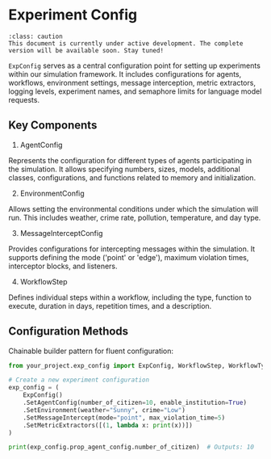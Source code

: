 # Experiment Config

```{admonition} Caution
:class: caution
This document is currently under active development. The complete version will be available soon. Stay tuned!
```

`ExpConfig` serves as a central configuration point for setting up experiments within our simulation framework. 
It includes configurations for agents, workflows, environment settings, message interception, metric extractors, logging levels, experiment names, and semaphore limits for language model requests.

## Key Components

1. AgentConfig

Represents the configuration for different types of agents participating in the simulation. It allows specifying numbers, sizes, models, additional classes, configurations, and functions related to memory and initialization.

2. EnvironmentConfig

Allows setting the environmental conditions under which the simulation will run. This includes weather, crime rate, pollution, temperature, and day type.

3. MessageInterceptConfig

Provides configurations for intercepting messages within the simulation. It supports defining the mode ('point' or 'edge'), maximum violation times, interceptor blocks, and listeners.

4. WorkflowStep

Defines individual steps within a workflow, including the type, function to execute, duration in days, repetition times, and a description.

## Configuration Methods

Chainable builder pattern for fluent configuration:

```python
from your_project.exp_config import ExpConfig, WorkflowStep, WorkflowType

# Create a new experiment configuration
exp_config = (
    ExpConfig()
    .SetAgentConfig(number_of_citizen=10, enable_institution=True)
    .SetEnvironment(weather="Sunny", crime="Low")
    .SetMessageIntercept(mode="point", max_violation_time=5)
    .SetMetricExtractors([(1, lambda x: print(x))])
)

print(exp_config.prop_agent_config.number_of_citizen)  # Outputs: 10
```
